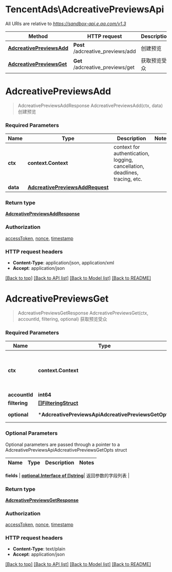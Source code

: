 # TencentAds\AdcreativePreviewsApi

All URIs are relative to *https://sandbox-api.e.qq.com/v1.3*

Method | HTTP request | Description
------------- | ------------- | -------------
[**AdcreativePreviewsAdd**](AdcreativePreviewsApi.md#AdcreativePreviewsAdd) | **Post** /adcreative_previews/add | 创建预览
[**AdcreativePreviewsGet**](AdcreativePreviewsApi.md#AdcreativePreviewsGet) | **Get** /adcreative_previews/get | 获取预览受众


# **AdcreativePreviewsAdd**
> AdcreativePreviewsAddResponse AdcreativePreviewsAdd(ctx, data)
创建预览

### Required Parameters

Name | Type | Description  | Notes
------------- | ------------- | ------------- | -------------
 **ctx** | **context.Context** | context for authentication, logging, cancellation, deadlines, tracing, etc.
  **data** | [**AdcreativePreviewsAddRequest**](AdcreativePreviewsAddRequest.md)|  | 

### Return type

[**AdcreativePreviewsAddResponse**](AdcreativePreviewsAddResponse.md)

### Authorization

[accessToken](../README.md#accessToken), [nonce](../README.md#nonce), [timestamp](../README.md#timestamp)

### HTTP request headers

 - **Content-Type**: application/json, application/xml
 - **Accept**: application/json

[[Back to top]](#) [[Back to API list]](../README.md#documentation-for-api-endpoints) [[Back to Model list]](../README.md#documentation-for-models) [[Back to README]](../README.md)

# **AdcreativePreviewsGet**
> AdcreativePreviewsGetResponse AdcreativePreviewsGet(ctx, accountId, filtering, optional)
获取预览受众

### Required Parameters

Name | Type | Description  | Notes
------------- | ------------- | ------------- | -------------
 **ctx** | **context.Context** | context for authentication, logging, cancellation, deadlines, tracing, etc.
  **accountId** | **int64**|  | 
  **filtering** | [**[]FilteringStruct**](FilteringStruct.md)|  | 
 **optional** | ***AdcreativePreviewsApiAdcreativePreviewsGetOpts** | optional parameters | nil if no parameters

### Optional Parameters
Optional parameters are passed through a pointer to a AdcreativePreviewsApiAdcreativePreviewsGetOpts struct

Name | Type | Description  | Notes
------------- | ------------- | ------------- | -------------


 **fields** | [**optional.Interface of []string**](string.md)| 返回参数的字段列表 | 

### Return type

[**AdcreativePreviewsGetResponse**](AdcreativePreviewsGetResponse.md)

### Authorization

[accessToken](../README.md#accessToken), [nonce](../README.md#nonce), [timestamp](../README.md#timestamp)

### HTTP request headers

 - **Content-Type**: text/plain
 - **Accept**: application/json

[[Back to top]](#) [[Back to API list]](../README.md#documentation-for-api-endpoints) [[Back to Model list]](../README.md#documentation-for-models) [[Back to README]](../README.md)

